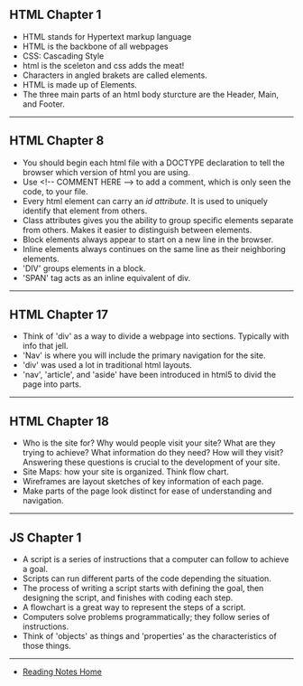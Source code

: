 ## HTML Chapter 1

- HTML stands for Hypertext markup language
- HTML is the backbone of all webpages
- CSS: Cascading Style
- html is the sceleton and css adds the meat!
- Characters in angled brakets are called elements.
- HTML is made up of Elements.
- The three main parts of an html body sturcture are the Header, Main, and Footer.

---
## HTML Chapter 8
- You should begin each html file with a DOCTYPE declaration to tell the browser which version of html you are using.
- Use \<!-- COMMENT HERE --> to add a comment, which is only seen the code, to your file.
- Every html element can carry an *id attribute*. It is used to uniquely identify that element from others.
- Class attributes gives you the ability to group specific elements separate from others. Makes it easier to distinguish between elements.
- Block elements always appear to start on a new line in the browser.
- Inline elements always continues on the same line as their neighboring elements.
- 'DIV' groups elements in a block.
- 'SPAN' tag acts as an inline equivalent of div.

---

## HTML Chapter 17
- Think of 'div' as a way to divide a webpage into sections. Typically with info that jell.
- 'Nav' is where you will include the primary navigation for the site.
- 'div' was used a lot in traditional  html layouts. 
- 'nav', 'article', and 'aside' have been introduced in html5 to divid the page into parts.

---

## HTML Chapter 18
- Who is the site for? Why would people visit your site? What are they trying to achieve? What information do they need?
How will they visit? Answering these questions is crucial to the development of your site.
- Site Maps: how your site is organized. Think flow chart.
- Wireframes are layout sketches of key information of each page.
- Make parts of the page look distinct for ease of understanding and navigation.

---

## JS Chapter 1
- A script is a series of instructions that a computer can follow to achieve a goal. 
- Scripts can run different parts of the code depending the situation.
- The process of writing a script starts with defining the goal, then designing the script, and finishes with coding each step.
- A flowchart is a great way to represent the steps of a script.
- Computers solve problems programmatically; they follow series of instructions.
- Think of 'objects' as things and 'properties' as the characteristics of those things.

---
- [Reading Notes Home](https://vektur.github.io/reading-notes-3/)